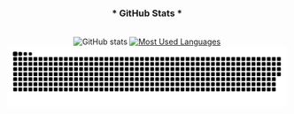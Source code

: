 <div style="text-align: center;" align="center">
  <h3>* GitHub Stats *</h3>
  <br>
  <img src="https://github-readme-stats-git-masterrstaa-rickstaa.vercel.app/api?username=Dgporte&hide_title=true&show_icons=true&include_all_commits=false&count_private=true&line_height=25&hide=issues&bg_color=000&title_color=800080&text_color=FFF&border_radius=3&border_color=800080&icon_color=800080&theme=jolly" alt="GitHub stats">

  <a href="https://github.com/Dgporte/github-readme-stats">
    <img src="https://github-readme-stats-git-masterrstaa-rickstaa.vercel.app/api/top-langs/?username=Dgporte&line_height=10&card_width=290&layout=compact&hide_title=false&count_private=true&langs_count=4&show_icons=true&title_color=800080&hide=html,css&bg_color=000&text_color=8B8B8B&border_radius=3&border_color=800080&count_private=true" alt="Most Used Languages">
  </a>
</div>

<picture>
  <source media="(prefers-color-scheme: dark)" srcset="https://raw.githubusercontent.com/Dgporte/Dgporte/output/github-contribution-grid-snake-dark.svg">
  <source media="(prefers-color-scheme: light)" srcset="https://raw.githubusercontent.com/Dgporte/Dgporte/output/github-contribution-grid-snake.svg">
  <img alt="github contribution grid snake animation" src="https://raw.githubusercontent.com/Dgporte/Dgporte/output/github-contribution-grid-snake.svg">
</picture>
